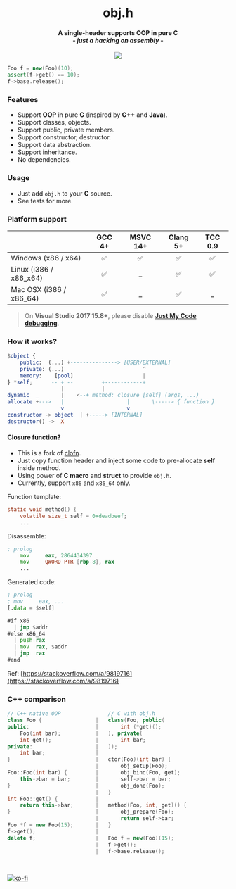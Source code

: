 <p align="center">
    <h1 align="center">obj.h</h1>
    <h4 align="center">
        A single-header supports OOP in pure C
       <br>
        - <em>just a hacking on assembly</em> -
    </h4>
    <p align="center">
        <a href="https://travis-ci.org/small-c/obj.h" target="_blank"><img src="https://travis-ci.org/small-c/obj.h.svg?branch=master"></a>
    </p>
</p>

```cpp
Foo f = new(Foo)(10);
assert(f->get() == 10);
f->base.release();
```

### Features
- Support **OOP** in pure **C** (inspired by **C++** and **Java**).
- Support classes, objects.
- Support public, private members.
- Support constructor, destructor.
- Support data abstraction.
- Support inheritance.
- No dependencies.

### Usage

- Just add `obj.h` to your **C** source.
- See tests for more.

### Platform support

|                         | GCC 4+  | MSVC 14+ | Clang 5+ | TCC 0.9
|:------------------------|:-------:|:--------:|:--------:| :-----:
|Windows (x86 / x64)      | ✅      | ✅      | ✅      | ✅
|Linux   (i386 / x86_x64) | ✅      | _        | ✅      | ✅
|Mac OSX (i386 / x86_64)  | ✅      | _        | ✅      | _

> On **Visual Studio 2017 15.8+**, please disable [**Just My Code debugging**](https://docs.microsoft.com/en-us/cpp/build/reference/jmc).

### How it works?

```elm
$object {
    public:  (...) +---------------> [USER/EXTERNAL]
    private: (...)                         ^
    memory:    [pool]                      |
} *self;      -- + --         +------------+
                 |            |
dynamic  _       |    <--+ method: closure [self] (args, ...)
allocate +--->   |                    |       \-----> { function }
                 v                    v
constructor -> object  | +-----> [INTERNAL]
destructor() ->  X
```

#### Closure function?
- This is a fork of [clofn](https://github.com/yulon/clofn).
- Just copy function header and inject some code to pre-allocate **self** inside method.
- Using power of **C macro** and **struct** to provide `obj.h`.
- Currently, support `x86` and `x86_64` only.

Function template:
```c
static void method() {
    volatile size_t self = 0xdeadbeef;
    ...
```

Disassemble:
```asm
; prolog
    mov     eax, 2864434397
    mov     QWORD PTR [rbp-8], rax
    ...
```

Generated code:
```asm
; prolog
; mov     eax, ...
[.data = $self]

#if x86
  | jmp $addr
#else x86_64
  | push rax
  | mov  rax, $addr
  | jmp  rax
#end
```

Ref: [https://stackoverflow.com/a/9819716](https://stackoverflow.com/a/9819716)

### C++ comparison
```c++
// C++ native OOP               // C with obj.h
class Foo {                 |   class(Foo, public(
public:                     |       int (*get)();
    Foo(int bar);           |   ), private(
    int get();              |       int bar;
private:                    |   ));
    int bar;                |
}                           |   ctor(Foo)(int bar) {
                            |       obj_setup(Foo);
Foo::Foo(int bar) {         |       obj_bind(Foo, get);
    this->bar = bar;        |       self->bar = bar;
}                           |       obj_done(Foo);
                            |   }
int Foo::get() {            |
    return this->bar;       |   method(Foo, int, get)() {
}                           |       obj_prepare(Foo);
                            |       return self->bar;
Foo *f = new Foo(15);       |   }
f->get();                   |
delete f;                   |   Foo f = new(Foo)(15);
                            |   f->get();
                            |   f->base.release();
```

<br>

[![ko-fi](https://www.ko-fi.com/img/githubbutton_sm.svg)](https://ko-fi.com/L3L6W74V)
